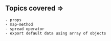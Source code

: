 ## Topics covered => 
    - props
    - map-method 
    - spread operator 
    - export default data using array of objects 


